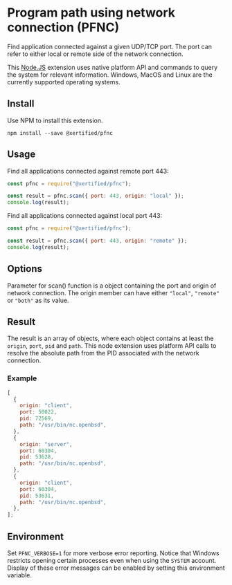 # Program path using network connection (PFNC)

Find application connected against a given UDP/TCP port. The port can refer to either local or remote side of the network connection.

This [Node.JS](https://nodejs.org) extension uses native platform API and commands to query the system for relevant information. Windows, MacOS and Linux are the currently supported operating systems.

## Install

Use NPM to install this extension.

```shell
npm install --save @xertified/pfnc
```

## Usage

Find all applications connected against remote port 443:

```javascript
const pfnc = require("@xertified/pfnc");

const result = pfnc.scan({ port: 443, origin: "local" });
console.log(result);
```

Find all applications connected against local port 443:

```javascript
const pfnc = require("@xertified/pfnc");

const result = pfnc.scan({ port: 443, origin: "remote" });
console.log(result);
```

## Options

Parameter for scan() function is a object containing the port and origin of network connection. The origin member can have either `"local"`, `"remote"` or `"both"` as its value.

## Result

The result is an array of objects, where each object contains at least the `origin`, `port`, `pid` and `path`. This node extension uses platform API calls to resolve the absolute path from the PID associated with the network connection.

### Example

```javascript
[
  {
    origin: "client",
    port: 50022,
    pid: 72569,
    path: "/usr/bin/nc.openbsd",
  },
  {
    origin: "server",
    port: 60304,
    pid: 53628,
    path: "/usr/bin/nc.openbsd",
  },
  {
    origin: "client",
    port: 60304,
    pid: 53631,
    path: "/usr/bin/nc.openbsd",
  },
];
```

## Environment

Set `PFNC_VERBOSE=1` for more verbose error reporting. Notice that Windows restricts opening certain processes even when using the `SYSTEM` account. Display of these error messages can be enabled by setting this environment variable.
